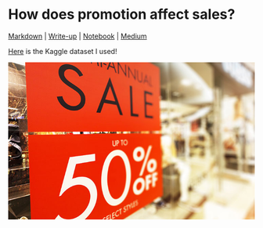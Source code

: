 # How does promotion affect sales? 

[Markdown](https://github.com/irenechang1510/sales-analysis/blob/main/promotion_analysis.md) |
 [Write-up](https://docs.google.com/document/d/17K_Orm-841ehCpNxM86i9xVOcd3ARoUdNV-BwFXaDFY/edit?usp=sharing) | 
[Notebook](https://github.com/irenechang1510/sales-analysis/blob/main/promotion_analysis.ipynb) | [Medium](https://medium.com/p/1ed24cba2c52)

[Here](https://www.kaggle.com/c/store-sales-time-series-forecasting) is the Kaggle dataset I used!  

![](https://github.com/irenechang1510/sales-analysis/blob/main/red-sale-sign-hanging-retail-store.jpeg)
